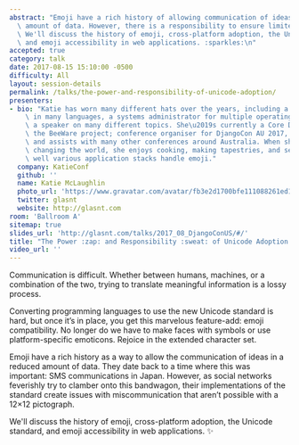 ```yaml
---
abstract: "Emoji have a rich history of allowing communication of ideas in a reduced\
  \ amount of data. However, there is a responsibility to ensure limited miscommunication.\
  \ We'll discuss the history of emoji, cross-platform adoption, the Unicode standard,\
  \ and emoji accessibility in web applications. :sparkles:\n"
accepted: true
category: talk
date: 2017-08-15 15:10:00 -0500
difficulty: All
layout: session-details
permalink: /talks/the-power-and-responsibility-of-unicode-adoption/
presenters:
- bio: "Katie has worn many different hats over the years, including a software developer\
    \ in many languages, a systems administrator for multiple operating systems, and\
    \ a speaker on many different topics. She\u2019s currently a Core Developer on\
    \ the BeeWare project; conference organiser for DjangoCon AU 2017, \
    \ and assists with many other conferences around Australia. When she's not\
    \ changing the world, she enjoys cooking, making tapestries, and seeing just how\
    \ well various application stacks handle emoji."
  company: KatieConf
  github: ''
  name: Katie McLaughlin
  photo_url: 'https://www.gravatar.com/avatar/fb3e2d1700bfe111088261ed1613315d?s=400'
  twitter: glasnt
  website: http://glasnt.com
room: 'Ballroom A'
sitemap: true
slides_url: 'http://glasnt.com/talks/2017_08_DjangoConUS/#/'
title: "The Power :zap: and Responsibility :sweat: of Unicode Adoption :sparkles:"
video_url: ''
---
```


Communication is difficult. Whether between humans, machines, or a combination of the two, trying to translate meaningful information is a lossy process.

Converting programming languages to use the new Unicode standard is hard, but once it’s in place, you get this marvelous feature-add: emoji compatibility. No longer do we have to make faces with symbols or use platform-specific emoticons. Rejoice in the extended character set.

Emoji have a rich history as a way to allow the communication of ideas in a reduced amount of data. They date back to a time where this was important: SMS communications in Japan. However, as social networks feverishly try to clamber onto this bandwagon, their implementations of the standard create issues with miscommunication that aren’t possible with a 12×12 pictograph.

We'll discuss the history of emoji, cross-platform adoption, the Unicode standard, and emoji accessibility in web applications. :sparkles:
